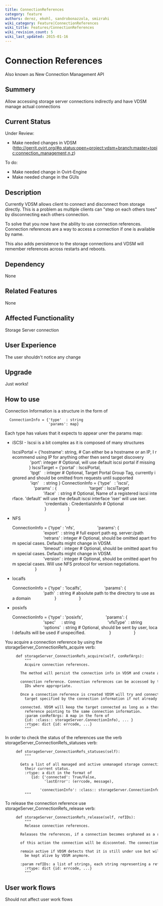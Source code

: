 ```yaml
---
title: ConnectionReferences
category: feature
authors: derez, ekohl, sandrobonazzola, smizrahi
wiki_category: Feature|ConnectionReferences
wiki_title: Features/ConnectionReferences
wiki_revision_count: 5
wiki_last_updated: 2015-01-16
---
```


# Connection References

Also known as New Connection Management API

## Summery

Allow accessing storage server connections indirectly and have VDSM manage actual connections

## Current Status

Under Review:

*   Make needed changes in VDSM (http://gerrit.ovirt.org/#q,status:open+project:vdsm+branch:master+topic:connection_management,n,z)

To do:

*   Make needed change in Ovirt-Engine
*   Make needed change in the GUIs

## Description

Currently VDSM allows client to connect and disconnect from storage directly. This is a problem as multiple clients can "step on each others toes" by disconnecting each others connection.

To solve that you now have the ability to use connection references. Connection references are a way to access a connection if one is available by name.

This also adds persistence to the storage connections and VDSM will remember references across restarts and reboots.

## Dependency

None

## Related Features

None

## Affected Functionality

Storage Server connection

## User Experience

The user shouldn't notice any change

## Upgrade

Just works!

## How to use

Connection Information is a structure in the form of

      ConnectionInfo = {'type'  : string
                        'params': map}

Each type has values that it expects to appear uner the params map:

*   iSCSI - Iscsi is a bit complex as it is composed of many structures

      IscsiPortal = {'hostname': string, # Can either be a hostname or an IP, I recommend using IP for anything other then send target discovery
                     'port': integer # Optional, will use default iscsi portal if missing
                    }
      IscsiTarget = {'portal' : IscsiPortal,
                     'tpgt'   : integer # Optional, Target Portal Group Tag, currently ignored and should be omitted from requests until supported
                     'iqn'    : string }
      ConnectionInfo = {'type'   : 'iscsi',
                        'params' : {
                                'target' : IscsiTarget
                                'iface'  : string # Optional, Name of a registered iscsi interface. 'default' will use the default iscsi interface 'iser' will use iser.
                                 'credentials : CredentialsInfo # Optional
                                 }
                       }

*   NFS

      ConnectionInfo = {'type' : 'nfs',
                        'params': {
                                'export'  : string # full export path eg. server:/path
                                'retrans' : integer # Optional, should be omitted apart from special cases. Defaults might change in VDSM.
                                'timeout' : integer # Optional, should be omitted apart from special cases. Defaults might change in VDSM.
                                'version' : integer # Optional, should be omitted apart from special cases. Will use NFS protocol for version negotiations.
                         }
                        }

*   localfs

      ConnectionInfo = {'type' : 'localfs',
                        'params': {
                                'path'  : string # absolute path to the directory to use as a domain
                         }
                        }

*   posixfs

      ConnectionInfo = {'type' : 'posixfs',
                        'params': {
                                'spec'     : string
                                'vfsType'  : string
                                'options'  : string # Optional, should be sent by user, local defaults will be used if unspecified.
                         }
                        }

You acquire a connection reference by using the storageServer_ConnectionRefs_acquire verb:

         def storageServer_ConnectionRefs_acquire(self, conRefArgs):
             """
             Acquire connection references.
             The method will persist the connection info in VDSM and create a
             connection reference. Connection references can be accessed by their
             IDs where appropriate.
             Once a connection reference is created VDSM will try and connect to the
             target specified by the connection information if not already
             connected. VDSM will keep the target connected as long as a there is a
             reference pointing to the same connection information.
             :param conRefArgs: A map in the form of
             {id: :class:: storageServer.ConnectionInfo), ... }
             :rtype: dict {id: errcode, ...}
             """

In order to check the status of the references use the verb storageServer_ConnectionRefs_statuses verb:

         def storageServer_ConnectionRefs_statuses(self):
             """
             Gets a list of all managed and active unmanaged storage connections and
             their current status.
             :rtype: a dict in the format of
                {id: {'connected': True/False,
                      'lastError': (errcode, message),
                      'connectionInfo': :class:: storageServer.ConnectionInfo}
             """

To release the connection reference use storageServer_ConnectionRefs_release verb:

         def storageServer_ConnectionRefs_release(self, refIDs):
             """
             Release connection references.
             Releases the references, if a connection becomes orphaned as a result
             of this action the connection will be disconnted. The connection might
             remain active if VDSM detects that it is still under use but will not
             be kept alive by VDSM anymore.
             :param refIDs: a list of strings, each string representing a refIDs.
             :rtype: dict {id: errcode, ...}
             """

## User work flows

Should not affect user work flows
